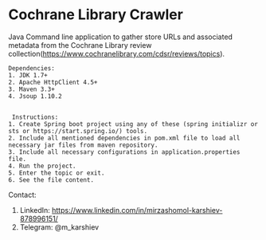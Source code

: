 # Cochrane Library Crawler

Java Command line application to gather store URLs and associated metadata
from the Cochrane Library review collection(https://www.cochranelibrary.com/cdsr/reviews/topics).

	Dependencies:
    1. JDK 1.7+
    2. Apache HttpClient 4.5+
    3. Maven 3.3+
    4. Jsoup 1.10.2

    
     Instructions:
    1. Create Spring boot project using any of these (spring initializr or sts or https://start.spring.io/) tools. 
    2. Include all mentioned dependencies in pom.xml file to load all necessary jar files from maven repository. 
    3. Include all necessary configurations in application.properties file. 
    4. Run the project.
    5. Enter the topic or exit.
    6. See the file content.

Contact:
   1. LinkedIn: https://www.linkedin.com/in/mirzashomol-karshiev-878996151/
   2. Telegram: @m_karshiev